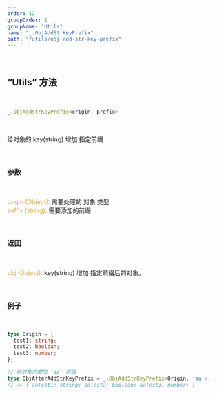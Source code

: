 ```yaml
---
order: 12
groupOrder: 1
groupName: "Utils"
name: "_.ObjAddStrKeyPrefix"
path: "/utils/obj-add-str-key-prefix"
---
```


<br/>

## “Utils” 方法

<br/>

```typescript
_.ObjAddStrKeyPrefix<origin, prefix>
```

<br/>

给对象的 key(string) 增加 指定前缀

<br/>

### 参数

<br/>

<font color="#d9a84a">origin (Object)</font>: 需要处理的 对象 类型<br/>
<font color="#d9a84a">suffix (string)</font>: 需要添加的前缀

<br/>

### 返回

<br/>

<font color="#d9a84a">obj (Object)</font>: key(string) 增加 指定前缀后的对象。

<br/>

### 例子

<br/>

```typescript
type Origin = {
  test1: string;
  test2: boolean;
  test3: number;
};

// 给对象的增加 'aa' 前缀
type ObjAfterAddStrKeyPrefix = _.ObjAddStrKeyPrefix<Origin, 'aa'>;
// => { aaTest1: string; aaTest2: boolean; aaTest3: number; }
```
